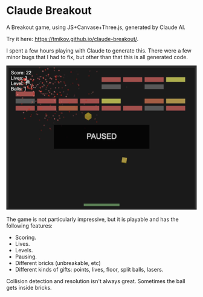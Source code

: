 # Claude Breakout
A Breakout game, using JS+Canvase+Three.js, generated by Claude AI.

Try it here: https://tmikov.github.io/claude-breakout/.

I spent a few hours playing with Claude to generate this. There were a few minor
bugs that I had to fix, but other than that this is all generated code.

![](breakout.jpg)

The game is not particularly impressive, but it is playable and has the following features:

- Scoring.
- Lives.
- Levels.
- Pausing.
- Different bricks (unbreakable, etc)
- Different kinds of gifts: points, lives, floor, split balls, lasers.

Collision detection and resolution isn't always great. Sometimes the ball gets inside bricks.
